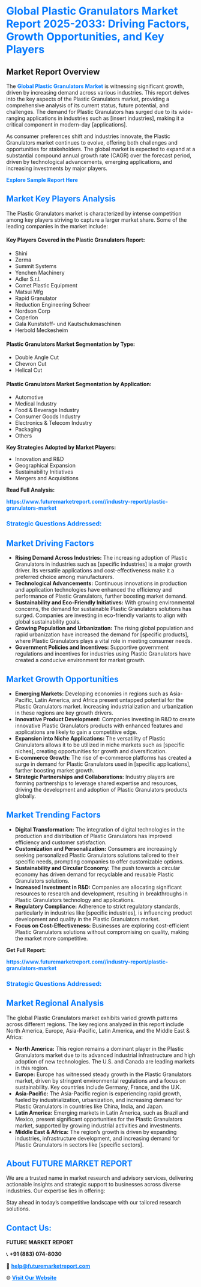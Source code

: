 <h1 style="color: #007BFF;">Global Plastic Granulators Market Report 2025-2033: Driving Factors, Growth Opportunities, and Key Players</h1>

<section id="overview">
<h2>Market Report Overview</h2>
<p>The <a href="https://www.futuremarketreport.com//industry-report/plastic-granulators-market" style="color: #007BFF; text-decoration: none;"><strong>Global Plastic Granulators Market</strong></a> is witnessing significant growth, driven by increasing demand across various industries. This report delves into the key aspects of the Plastic Granulators market, providing a comprehensive analysis of its current status, future potential, and challenges. The demand for Plastic Granulators has surged due to its wide-ranging applications in industries such as [insert industries], making it a critical component in modern-day [applications].</p>
<p>As consumer preferences shift and industries innovate, the Plastic Granulators market continues to evolve, offering both challenges and opportunities for stakeholders. The global market is expected to expand at a substantial compound annual growth rate (CAGR) over the forecast period, driven by technological advancements, emerging applications, and increasing investments by major players.</p>
</section>

<section id="overview">
<p><a href="https://www.futuremarketreport.com//request-sample/reportId=59808" style="color: #007BFF; text-decoration: none;"><strong>Explore Sample Report Here</strong></a></p>
</section>

<section id="key-players">
<h2 style="color: #007BFF;">Market Key Players Analysis</h2>
<p>The Plastic Granulators market is characterized by intense competition among key players striving to capture a larger market share. Some of the leading companies in the market include:</p>
<h4>Key Players Covered in the Plastic Granulators Report:</h4>
<ul><li>Shini</li><li>Zerma</li><li>Summit Systems</li><li>Yenchen Machinery</li><li>Adler S.r.l.</li><li>Comet Plastic Equipment</li><li>Matsui Mfg</li><li>Rapid Granulator</li><li>Reduction Engineering Scheer</li><li>Nordson Corp</li><li>Coperion</li><li>Gala Kunststoff- und Kautschukmaschinen</li><li>Herbold Meckesheim</li></ul>
<h4>Plastic Granulators Market Segmentation by Type:</h4>
<ul><li>Double Angle Cut</li><li>Chevron Cut</li><li>Helical Cut</li></ul>

<h4>Plastic Granulators Market Segmentation by Application:</h4>
<ul><li>Automotive</li><li>Medical Industry</li><li>Food &amp; Beverage Industry</li><li>Consumer Goods Industry</li><li>Electronics &amp; Telecom Industry</li><li>Packaging</li><li>Others</li></ul>
<p><strong>Key Strategies Adopted by Market Players:</strong></p>
<ul>
<li>Innovation and R&D</li>
<li>Geographical Expansion</li>
<li>Sustainability Initiatives</li>
<li>Mergers and Acquisitions</li>
</ul>
</section>

<section>
<p><strong>Read Full Analysis: </strong></p><a href="https://www.futuremarketreport.com//industry-report/plastic-granulators-market" style="color: #007BFF; text-decoration: none;"><strong>https://www.futuremarketreport.com//industry-report/plastic-granulators-market</strong></a>
<h3 style="color: #007BFF;">Strategic Questions Addressed:</h3>
</section>

<section id="driving-factors">
<h2 style="color: #007BFF;">Market Driving Factors</h2>
<ul>
<li><strong>Rising Demand Across Industries:</strong> The increasing adoption of Plastic Granulators in industries such as [specific industries] is a major growth driver. Its versatile applications and cost-effectiveness make it a preferred choice among manufacturers.</li>
<li><strong>Technological Advancements:</strong> Continuous innovations in production and application technologies have enhanced the efficiency and performance of Plastic Granulators, further boosting market demand.</li>
<li><strong>Sustainability and Eco-Friendly Initiatives:</strong> With growing environmental concerns, the demand for sustainable Plastic Granulators solutions has surged. Companies are investing in eco-friendly variants to align with global sustainability goals.</li>
<li><strong>Growing Population and Urbanization:</strong> The rising global population and rapid urbanization have increased the demand for [specific products], where Plastic Granulators plays a vital role in meeting consumer needs.</li>
<li><strong>Government Policies and Incentives:</strong> Supportive government regulations and incentives for industries using Plastic Granulators have created a conducive environment for market growth.</li>
</ul>
</section>

<section id="growth-opportunities">
<h2 style="color: #007BFF;">Market Growth Opportunities</h2>
<ul>
<li><strong>Emerging Markets:</strong> Developing economies in regions such as Asia-Pacific, Latin America, and Africa present untapped potential for the Plastic Granulators market. Increasing industrialization and urbanization in these regions are key growth drivers.</li>
<li><strong>Innovative Product Development:</strong> Companies investing in R&D to create innovative Plastic Granulators products with enhanced features and applications are likely to gain a competitive edge.</li>
<li><strong>Expansion into Niche Applications:</strong> The versatility of Plastic Granulators allows it to be utilized in niche markets such as [specific niches], creating opportunities for growth and diversification.</li>
<li><strong>E-commerce Growth:</strong> The rise of e-commerce platforms has created a surge in demand for Plastic Granulators used in [specific applications], further boosting market growth.</li>
<li><strong>Strategic Partnerships and Collaborations:</strong> Industry players are forming partnerships to leverage shared expertise and resources, driving the development and adoption of Plastic Granulators products globally.</li>
</ul>
</section>

<section id="trending-factors">
<h2 style="color: #007BFF;">Market Trending Factors</h2>
<ul>
<li><strong>Digital Transformation:</strong> The integration of digital technologies in the production and distribution of Plastic Granulators has improved efficiency and customer satisfaction.</li>
<li><strong>Customization and Personalization:</strong> Consumers are increasingly seeking personalized Plastic Granulators solutions tailored to their specific needs, prompting companies to offer customizable options.</li>
<li><strong>Sustainability and Circular Economy:</strong> The push towards a circular economy has driven demand for recyclable and reusable Plastic Granulators solutions.</li>
<li><strong>Increased Investment in R&D:</strong> Companies are allocating significant resources to research and development, resulting in breakthroughs in Plastic Granulators technology and applications.</li>
<li><strong>Regulatory Compliance:</strong> Adherence to strict regulatory standards, particularly in industries like [specific industries], is influencing product development and quality in the Plastic Granulators market.</li>
<li><strong>Focus on Cost-Effectiveness:</strong> Businesses are exploring cost-efficient Plastic Granulators solutions without compromising on quality, making the market more competitive.</li>
</ul>
</section>

<section>
<p><strong>Get Full Report: </strong></p><a href="https://www.futuremarketreport.com//industry-report/plastic-granulators-market" style="color: #007BFF; text-decoration: none;"><strong>https://www.futuremarketreport.com//industry-report/plastic-granulators-market</strong></a>
<h3 style="color: #007BFF;">Strategic Questions Addressed:</h3>
</section>


<section id="regional-analysis">
<h2 style="color: #007BFF;">Market Regional Analysis</h2>
<p>The global Plastic Granulators market exhibits varied growth patterns across different regions. The key regions analyzed in this report include North America, Europe, Asia-Pacific, Latin America, and the Middle East & Africa:</p>
<ul>
<li><strong>North America:</strong> This region remains a dominant player in the Plastic Granulators market due to its advanced industrial infrastructure and high adoption of new technologies. The U.S. and Canada are leading markets in this region.</li>
<li><strong>Europe:</strong> Europe has witnessed steady growth in the Plastic Granulators market, driven by stringent environmental regulations and a focus on sustainability. Key countries include Germany, France, and the U.K.</li>
<li><strong>Asia-Pacific:</strong> The Asia-Pacific region is experiencing rapid growth, fueled by industrialization, urbanization, and increasing demand for Plastic Granulators in countries like China, India, and Japan.</li>
<li><strong>Latin America:</strong> Emerging markets in Latin America, such as Brazil and Mexico, present significant opportunities for the Plastic Granulators market, supported by growing industrial activities and investments.</li>
<li><strong>Middle East & Africa:</strong> The region’s growth is driven by expanding industries, infrastructure development, and increasing demand for Plastic Granulators in sectors like [specific sectors].</li>
</ul>
</section>

<footer>
<h2 style="color: #007BFF;">About FUTURE MARKET REPORT</h2>
<p>We are a trusted name in market research and advisory services, delivering actionable insights and strategic support to businesses across diverse industries. Our expertise lies in offering:</p>

<p>Stay ahead in today’s competitive landscape with our tailored research solutions.</p>

<h2 style="color: #007BFF;">Contact Us:</h2>
<p><strong>FUTURE MARKET REPORT</strong></p>
<p>📞 <strong>+91 (883) 074-8030</strong></p>
<p>📧 <strong><a href="mailto:help@futuremarketreport.com" style="color: #007BFF;">help@futuremarketreport.com</a></strong></p>
<p>🌐 <strong><a href="https://www.futuremarketreport.com/" style="color: #007BFF;">Visit Our Website</a></strong></p>
</footer>